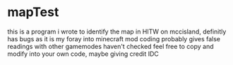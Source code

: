 # mapTest
this is a program i wrote to identify the map in HITW on mccisland,
definitly has bugs as it is my foray into minecraft mod coding
probably gives false readings with other gamemodes haven't checked
feel free to copy and modify into your own code, maybe giving credit IDC